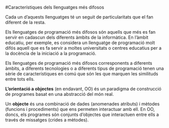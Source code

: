 #Característiques dels llenguatges més difosos

Cada un d’aquests llenguatges té un
seguit de particularitats que el fan diferent de la resta.

Els llenguatges de programació més difosos són aquells que més es fan servir
en cadascun dels diferents àmbits de la informàtica. En l’àmbit educatiu, per
exemple, es considera un llenguatge de programació molt difós aquell que es fa
servir a moltes universitats o centres educatius per a la docència de la iniciació a
la programació.

Els llenguatges de programació més difosos corresponents a diferents àmbits,
a diferents tecnologies o a diferents tipus de programació tenen una sèrie de
característiques en comú que són les que marquen les similituds entre tots ells.

**L’orientació a objectes** (en endavant, OO) és un paradigma de construcció
de programes basat en una abstracció del món real.

Un **objecte** és una combinació de dades (anomenades atributs) i mètodes
(funcions i procediments) que ens permeten interactuar amb ell. En OO,
doncs, els programes són conjunts d’objectes que interactuen entre ells a
través de missatges (crides a mètodes).
